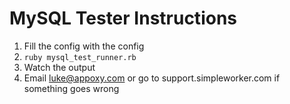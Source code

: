 # MySQL Tester Instructions
1. Fill the config with the config
2. ```ruby mysql_test_runner.rb```
3. Watch the output
4. Email luke@appoxy.com or go to support.simpleworker.com if something goes wrong
